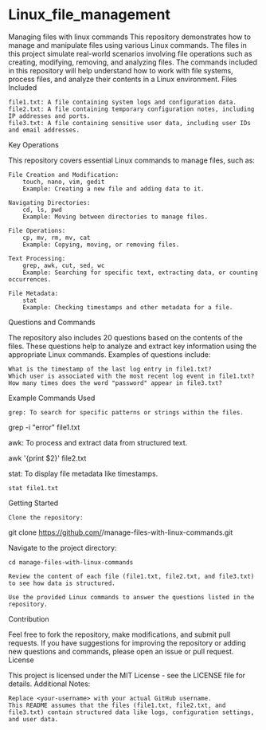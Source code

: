 # Linux_file_management
Managing files with linux commands
This repository demonstrates how to manage and manipulate files using various Linux commands. The files in this project simulate real-world scenarios involving file operations such as creating, modifying, removing, and analyzing files. The commands included in this repository will help understand how to work with file systems, process files, and analyze their contents in a Linux environment.
Files Included

    file1.txt: A file containing system logs and configuration data.
    file2.txt: A file containing temporary configuration notes, including IP addresses and ports.
    file3.txt: A file containing sensitive user data, including user IDs and email addresses.

Key Operations

This repository covers essential Linux commands to manage files, such as:

    File Creation and Modification:
        touch, nano, vim, gedit
        Example: Creating a new file and adding data to it.

    Navigating Directories:
        cd, ls, pwd
        Example: Moving between directories to manage files.

    File Operations:
        cp, mv, rm, mv, cat
        Example: Copying, moving, or removing files.

    Text Processing:
        grep, awk, cut, sed, wc
        Example: Searching for specific text, extracting data, or counting occurrences.

    File Metadata:
        stat
        Example: Checking timestamps and other metadata for a file.

Questions and Commands

The repository also includes 20 questions based on the contents of the files. These questions help to analyze and extract key information using the appropriate Linux commands. Examples of questions include:

    What is the timestamp of the last log entry in file1.txt?
    Which user is associated with the most recent log event in file1.txt?
    How many times does the word "password" appear in file3.txt?

Example Commands Used

    grep: To search for specific patterns or strings within the files.

grep -i "error" file1.txt

awk: To process and extract data from structured text.

awk '{print $2}' file2.txt

stat: To display file metadata like timestamps.

    stat file1.txt

Getting Started

    Clone the repository:

git clone https://github.com/<your-username>/manage-files-with-linux-commands.git

Navigate to the project directory:

    cd manage-files-with-linux-commands

    Review the content of each file (file1.txt, file2.txt, and file3.txt) to see how data is structured.

    Use the provided Linux commands to answer the questions listed in the repository.

Contribution

Feel free to fork the repository, make modifications, and submit pull requests. If you have suggestions for improving the repository or adding new questions and commands, please open an issue or pull request.
License

This project is licensed under the MIT License - see the LICENSE file for details.
Additional Notes:

    Replace <your-username> with your actual GitHub username.
    This README assumes that the files (file1.txt, file2.txt, and file3.txt) contain structured data like logs, configuration settings, and user data.






